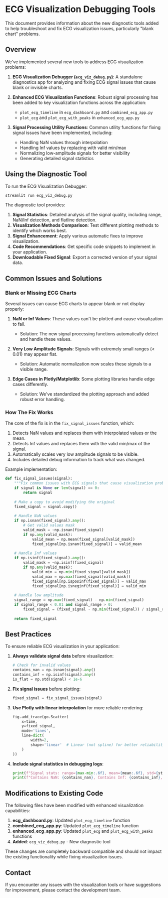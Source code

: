 # ECG Visualization Debugging Tools

This document provides information about the new diagnostic tools added to help troubleshoot and fix ECG visualization issues, particularly "blank chart" problems.

## Overview

We've implemented several new tools to address ECG visualization problems:

1. **ECG Visualization Debugger (`ecg_viz_debug.py`)**: A standalone diagnostics app for analyzing and fixing ECG signal issues that cause blank or invisible charts.

2. **Enhanced ECG Visualization Functions**: Robust signal processing has been added to key visualization functions across the application:
   - `plot_ecg_timeline` in `ecg_dashboard.py` and `combined_ecg_app.py`
   - `plot_ecg` and `plot_ecg_with_peaks` in `enhanced_ecg_app.py`
   
3. **Signal Processing Utility Functions**: Common utility functions for fixing signal issues have been implemented, including:
   - Handling NaN values through interpolation
   - Handling Inf values by replacing with valid min/max
   - Normalizing low-amplitude signals for better visibility
   - Generating detailed signal statistics

## Using the Diagnostic Tool

To run the ECG Visualization Debugger:

```bash
streamlit run ecg_viz_debug.py
```

The diagnostic tool provides:

1. **Signal Statistics**: Detailed analysis of the signal quality, including range, NaN/Inf detection, and flatline detection.
2. **Visualization Methods Comparison**: Test different plotting methods to identify which works best.
3. **Signal Enhancement**: Apply various automatic fixes to improve visualization.
4. **Code Recommendations**: Get specific code snippets to implement in your application.
5. **Downloadable Fixed Signal**: Export a corrected version of your signal data.

## Common Issues and Solutions

### Blank or Missing ECG Charts

Several issues can cause ECG charts to appear blank or not display properly:

1. **NaN or Inf Values**: These values can't be plotted and cause visualization to fail.
   - Solution: The new signal processing functions automatically detect and handle these values.
   
2. **Very Low Amplitude Signals**: Signals with extremely small ranges (< 0.01) may appear flat.
   - Solution: Automatic normalization now scales these signals to a visible range.

3. **Edge Cases in Plotly/Matplotlib**: Some plotting libraries handle edge cases differently.
   - Solution: We've standardized the plotting approach and added robust error handling.

### How The Fix Works

The core of the fix is in the `fix_signal_issues` function, which:

1. Detects NaN values and replaces them with interpolated values or the mean.
2. Detects Inf values and replaces them with the valid min/max of the signal.
3. Automatically scales very low amplitude signals to be visible.
4. Includes detailed debug information to track what was changed.

Example implementation:

```python
def fix_signal_issues(signal):
    """Fix common issues with ECG signals that cause visualization problems."""
    if signal is None or len(signal) == 0:
        return signal
    
    # Make a copy to avoid modifying the original
    fixed_signal = signal.copy()
    
    # Handle NaN values
    if np.isnan(fixed_signal).any():
        # Get valid values mask
        valid_mask = ~np.isnan(fixed_signal)
        if np.any(valid_mask):
            valid_mean = np.mean(fixed_signal[valid_mask])
            fixed_signal[np.isnan(fixed_signal)] = valid_mean
    
    # Handle Inf values
    if np.isinf(fixed_signal).any():
        valid_mask = ~np.isinf(fixed_signal)
        if np.any(valid_mask):
            valid_min = np.min(fixed_signal[valid_mask])
            valid_max = np.max(fixed_signal[valid_mask])
            fixed_signal[np.isposinf(fixed_signal)] = valid_max
            fixed_signal[np.isneginf(fixed_signal)] = valid_min
    
    # Handle low amplitude
    signal_range = np.max(fixed_signal) - np.min(fixed_signal)
    if signal_range < 0.01 and signal_range > 0:
        fixed_signal = (fixed_signal - np.min(fixed_signal)) / signal_range
    
    return fixed_signal
```

## Best Practices

To ensure reliable ECG visualization in your application:

1. **Always validate signal data** before visualization:
   ```python
   # Check for invalid values
   contains_nan = np.isnan(signal).any()
   contains_inf = np.isinf(signal).any()
   is_flat = np.std(signal) < 1e-6
   ```

2. **Fix signal issues** before plotting:
   ```python
   fixed_signal = fix_signal_issues(signal)
   ```

3. **Use Plotly with linear interpolation** for more reliable rendering:
   ```python
   fig.add_trace(go.Scatter(
       x=time, 
       y=fixed_signal,
       mode='lines',
       line=dict(
           width=2,
           shape='linear'  # Linear (not spline) for better reliability
       )
   ))
   ```

4. **Include signal statistics in debugging logs**:
   ```python
   print(f"Signal stats: range={max-min:.6f}, mean={mean:.6f}, std={std:.6f}")
   print(f"Contains NaN: {contains_nan}, Contains Inf: {contains_inf}, Is Flat: {is_flat}")
   ```

## Modifications to Existing Code

The following files have been modified with enhanced visualization capabilities:

1. **ecg_dashboard.py**: Updated `plot_ecg_timeline` function
2. **combined_ecg_app.py**: Updated `plot_ecg_timeline` function
3. **enhanced_ecg_app.py**: Updated `plot_ecg` and `plot_ecg_with_peaks` functions
4. **Added**: `ecg_viz_debug.py` - New diagnostic tool

These changes are completely backward compatible and should not impact the existing functionality while fixing visualization issues.

## Contact

If you encounter any issues with the visualization tools or have suggestions for improvement, please contact the development team. 